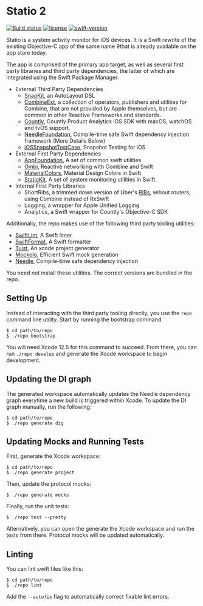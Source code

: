 # Statio 2
[![Build status](https://badge.buildkite.com/ccfb90471cd44a5cfcab3e2841fd6eceb47d2b315aee7c1d31.svg)](https://buildkite.com/varun-santhanam/statio-main-branch)
[![license](https://img.shields.io/github/license/vsanthanam/vsalert.svg)](https://en.wikipedia.org/wiki/MIT_License)
[![swift-version](https://img.shields.io/badge/Swift-5.4-orange)](https://www.swift.org)

Statio is a system activity monitor for iOS devices. It is a Swift rewrite of the existing Objective-C app of the same name 9that is already available on the app store today.

The app is comprised of the primary app target, as well as several first party libraries and third party dependencies, the latter of which are integrated using the Swift Package Manager.

- External Third Party Dependencies
    - [SnapKit](https://snapkit.io), an AutoLayout DSL
    - [CombineExt](https://github.com/CombineCommunity/CombineExt), a collection of operators, publishers and utilities for Combine, that are not provided by Apple themselves, but are common in other Reactive Frameworks and standards.
    - [Countly](https://github.com/Countly/countly-sdk-ios), Countly Product Analytics iOS SDK with macOS, watchOS and tvOS support.
    - [NeedleFoundation](https://github.com/uber/needle), Compile-time safe Swift dependency injection framework (More Details Below)
    - [iOSSnapshotTestCase](https://github.com/uber/ios-snapshot-test-case), Snapshot Testing for iOS
- External First Party Dependencies
    - [AppFoundation](https://github.com/vsanthanam/AppFoundation/), A set of common swift utilities
    - [Ombi](https://ombi.network), Reactive networking with Combine and Swift
    - [MaterialColors](https://swiftmaterialcolors.xyz), Material Design Colors in Swift
    - [StatioKit](https://github.com/vsanthanam/StatioKit), A set of system monitoring utilities in Swift.
- Internal First Party Libraries
    - ShortRibs, a trimmed down version of Uber's [RIBs](https://github.com/uber/ribs), wihout routers, using Combine instead of RxSwift
    - Logging, a wrapper for Apple Unified Logging
    - Analytics, a Swift wrapper for Countly's Objective-C SDK

Additionally, the repo makes use of the following third party tooling utilities:
- [SwiftLint](https://realm.github.io/SwiftLint/), A Swift linter
- [SwiftFormat](https://github.com/nicklockwood/SwiftFormat), A Swift formatter
- [Tuist](https://tuist.io), An xcode project generator
- [Mockolo](https://github.com/uber/ribs), Efficient Swift mock generation
- [Needle](https://github.com/uber/needle), Compile-time safe dependency injection

You need not install these utilities. The correct versions are bundled in the repo.

## Setting Up

Instead of interacting with the third party tooling directly, you use the `repo` command line utility. Start by running the bootstrap command

```
$ cd path/to/repo
$ ./repo bootstrap
```

You will need Xcode 12.5 for this command to succeed. From there, you can run `./repo develop` and generate the Xcode workspace to begin development.

## Updating the DI graph

The generated workspace automatically updates the Needle dependency graph everytime a new build is triggered within Xcode. To update the DI graph manually, run the following:

```
$ cd path/to/repo
$ ./repo generate dig
```

## Updating Mocks and Running Tests

First, generate the Xcode workspace:

```
$ cd path/to/repo
$ ./repo generate project
```

Then, update the protocol mocks:

```
$ ./repo generate mocks
```

Finally, run the unit tests:

```
$ ./repo test --pretty
```

Alternatively, you can open the generate the Xcode workspace and run the tests from there. Protocol mocks will be updated automatically.

## Linting

You can lint swift files like this:

```
$ cd path/to/repo
$ ./repo lint
```

Add the `--autofix` flag to automatically correct fixable lint errors.
